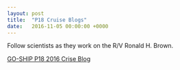 ```yaml
---
layout: post
title:  "P18 Cruise Blogs"
date:   2016-11-05 00:00:00 +0000
---
```

Follow scientists as they work on the R/V Ronald H. Brown.

[GO-SHIP P18 2016 Crise Blog](http://goshipp182016.blogspot.com)
